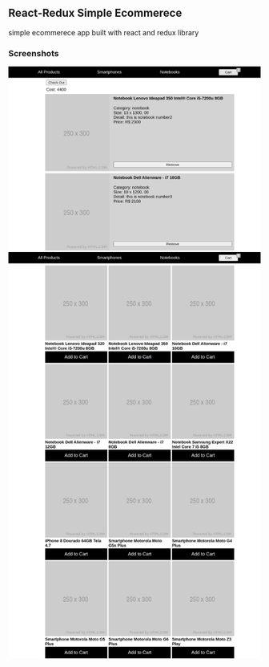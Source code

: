## React-Redux Simple Ecommerece
simple ecommerece app built with react and redux library

### Screenshots
![](screenshot1.png)
![](screensht2.png)
